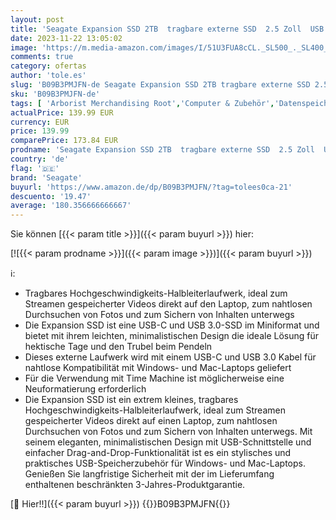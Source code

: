 ```yaml
---
layout: post
title: 'Seagate Expansion SSD 2TB  tragbare externe SSD  2.5 Zoll  USB C/3.0  PC & Mac  1000MB/s  inkl. 3 Jahre Rescue Service  Modellnr.: STLH2000400'
date: 2023-11-22 13:05:02
image: 'https://m.media-amazon.com/images/I/51U3FUA8cCL._SL500_._SL400_.jpg'
comments: true
category: ofertas
author: 'tole.es'
slug: 'B09B3PMJFN-de Seagate Expansion SSD 2TB tragbare externe SSD 2.5 Zoll...'
sku: 'B09B3PMJFN-de'
tags: [ 'Arborist Merchandising Root','Computer & Zubehör','Datenspeicher','Externe Datenspeicher','Externe SSD','Externe Speichermedien','Self Service','Special Features Stores','a4cbee59-f823-40fe-831a-7de64f655f6f_0','a4cbee59-f823-40fe-831a-7de64f655f6f_9501','seagate','🇩🇪', ]
actualPrice: 139.99 EUR
currency: EUR
price: 139.99
comparePrice: 173.84 EUR
prodname: 'Seagate Expansion SSD 2TB  tragbare externe SSD  2.5 Zoll  USB C/3.0  PC & Mac  1000MB/s  inkl. 3 Jahre Rescue Service  Modellnr.: STLH2000400'
country: 'de'
flag: '🇩🇪'
brand: 'Seagate'
buyurl: 'https://www.amazon.de/dp/B09B3PMJFN/?tag=tolees0ca-21'
descuento: '19.47'
average: '180.356666666667'
---
```


Sie können [{{< param title >}}]({{< param buyurl >}}) hier:

[![{{< param prodname >}}]({{< param image >}})]({{< param buyurl >}})

ℹ️:

- Tragbares Hochgeschwindigkeits-Halbleiterlaufwerk, ideal zum Streamen gespeicherter Videos direkt auf den Laptop, zum nahtlosen Durchsuchen von Fotos und zum Sichern von Inhalten unterwegs
- Die Expansion SSD ist eine USB-C und USB 3.0-SSD im Miniformat und bietet mit ihrem leichten, minimalistischen Design die ideale Lösung für hektische Tage und den Trubel beim Pendeln
- Dieses externe Laufwerk wird mit einem USB-C und USB 3.0 Kabel für nahtlose Kompatibilität mit Windows- und Mac-Laptops geliefert
- Für die Verwendung mit Time Machine ist möglicherweise eine Neuformatierung erforderlich
- Die Expansion SSD ist ein extrem kleines, tragbares Hochgeschwindigkeits-Halbleiterlaufwerk, ideal zum Streamen gespeicherter Videos direkt auf einen Laptop, zum nahtlosen Durchsuchen von Fotos und zum Sichern von Inhalten unterwegs. Mit seinem eleganten, minimalistischen Design mit USB-Schnittstelle und einfacher Drag-and-Drop-Funktionalität ist es ein stylisches und praktisches USB-Speicherzubehör für Windows- und Mac-Laptops. Genießen Sie langfristige Sicherheit mit der im Lieferumfang enthaltenen beschränkten 3-Jahres-Produktgarantie.

[🛒 Hier!!]({{< param buyurl >}})
{{<world>}}B09B3PMJFN{{</world>}}

